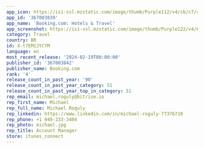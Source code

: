 ```yaml
---
app_icon: https://is1-ssl.mzstatic.com/image/thumb/Purple112/v4/cb/c7/c9/cbc7c961-84b9-0929-fe50-229936c97d94/AppIcon-0-0-1x_U007emarketing-0-7-0-0-85-220.jpeg/1024x1024bb.png
app_id: '367003839'
app_name: 'Booking.com: Hotels & Travel'
app_screenshot: https://is1-ssl.mzstatic.com/image/thumb/Purple122/v4/6e/4e/f3/6e4ef306-cf88-d791-db66-df370a87061a/fe6405f5-c153-489d-907a-32bb3c30e497_ASO-48_StoreScreens_iPhone12_Screen1_US.jpg/1242x2688bb.png
category: Travel
country: BR
id: X-t7EM1JtCYM
language: en
most_recent_release: '2024-02-19T00:00:00'
publisher_id: '367003842'
publisher_name: Booking.com
rank: '4'
release_count_in_past_year: '90'
release_count_in_past_year_category: 51
release_count_in_past_year_top_in_category: 51
rep_email: michael.roguly@bitrise.io
rep_first_name: Michael
rep_full_name: Michael Roguly
rep_linkedin: https://www.linkedin.com/in/michael-roguly-77376710
rep_phone: +1 949-233-3404
rep_photo: michael.jpg
rep_title: Account Manager
store: itunes_connect
---
```

